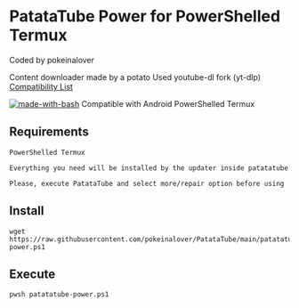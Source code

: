 # PatataTube Power for PowerShelled Termux

Coded by pokeinalover

Content downloader made by a potato
Used youtube-dl fork (yt-dlp)
[Compatibility List](https://ytdl-org.github.io/youtube-dl/supportedsites.html)

[![made-with-bash](https://img.shields.io/badge/Made%20with-Bash-1f425f.svg)](https://www.gnu.org/software/bash/) Compatible with Android PowerShelled Termux
## Requirements

    PowerShelled Termux
    
    Everything you need will be installed by the updater inside patatatube
    
    Please, execute PatataTube and select more/repair option before using

## Install

    wget https://raw.githubusercontent.com/pokeinalover/PatataTube/main/patatatube-power.ps1
## Execute
    pwsh patatatube-power.ps1

